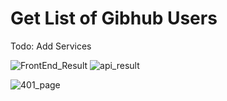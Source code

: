 # Get List of Gibhub Users
Todo: Add Services

![FrontEnd_Result](https://github.com/angeloqgit/TestCoding/assets/24597717/c6c50a7a-a889-4995-8349-cec16a63a72b)
![api_result](https://github.com/angeloqgit/TestCoding/assets/24597717/2c13a69e-47c1-48ef-95d7-b6298fe8ce86)

![401_page](https://github.com/angeloqgit/TestCoding/assets/24597717/6017b861-c712-47c0-a9a0-99c9999be036)
